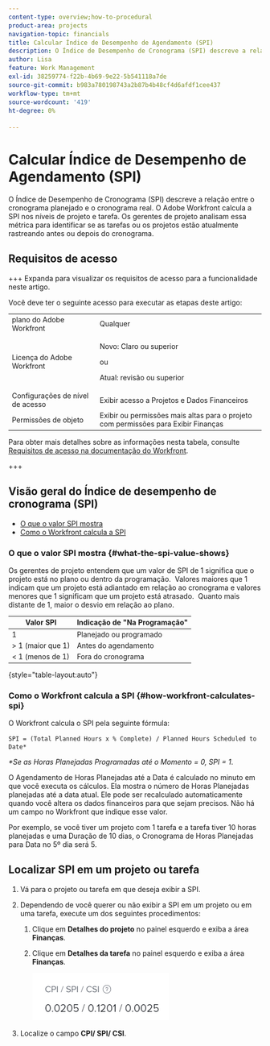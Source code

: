 ```yaml
---
content-type: overview;how-to-procedural
product-area: projects
navigation-topic: financials
title: Calcular Índice de Desempenho de Agendamento (SPI)
description: O Índice de Desempenho de Cronograma (SPI) descreve a relação entre o cronograma planejado e o cronograma real.
author: Lisa
feature: Work Management
exl-id: 38259774-f22b-4b69-9e22-5b541118a7de
source-git-commit: b983a780198743a2b87b4b48cf4d6afdf1cee437
workflow-type: tm+mt
source-wordcount: '419'
ht-degree: 0%

---
```


# Calcular Índice de Desempenho de Agendamento (SPI)

<!--
<p data-mc-conditions="QuicksilverOrClassic.Draft mode">(NOTE: Linked to the product. Do not change link.)</p>
-->

O Índice de Desempenho de Cronograma (SPI) descreve a relação entre o cronograma planejado e o cronograma real. O Adobe Workfront calcula a SPI nos níveis de projeto e tarefa. Os gerentes de projeto analisam essa métrica para identificar se as tarefas ou os projetos estão atualmente rastreando antes ou depois do cronograma.

## Requisitos de acesso

+++ Expanda para visualizar os requisitos de acesso para a funcionalidade neste artigo.

Você deve ter o seguinte acesso para executar as etapas deste artigo:

<table style="table-layout:auto"> 
 <col> 
 <col> 
 <tbody> 
  <tr> 
   <td role="rowheader">plano do Adobe Workfront</td> 
   <td>Qualquer</td> 
  </tr> 
  <tr> 
   <td role="rowheader">Licença do Adobe Workfront</td> 
   <td>
   <p>Novo: Claro ou superior</p>
   <p>ou</p>
   <p>Atual: revisão ou superior</p></td>  
  </tr> 
  <tr> 
   <td role="rowheader">Configurações de nível de acesso</td> 
   <td>Exibir acesso a Projetos e Dados Financeiros</td> 
  </tr> 
  <tr> 
   <td role="rowheader">Permissões de objeto</td> 
   <td>Exibir ou permissões mais altas para o projeto com permissões para Exibir Finanças</td> 
  </tr> 
 </tbody> 
</table>

Para obter mais detalhes sobre as informações nesta tabela, consulte [Requisitos de acesso na documentação do Workfront](/help/quicksilver/administration-and-setup/add-users/access-levels-and-object-permissions/access-level-requirements-in-documentation.md).

+++

## Visão geral do Índice de desempenho de cronograma (SPI)

* [O que o valor SPI mostra](#what-the-spi-value-shows)
* [Como o Workfront calcula a SPI](#how-workfront-calculates-spi)

### O que o valor SPI mostra {#what-the-spi-value-shows}

Os gerentes de projeto entendem que um valor de SPI de 1 significa que o projeto está no plano ou dentro da programação.  Valores maiores que 1 indicam que um projeto está adiantado em relação ao cronograma e valores menores que 1 significam que um projeto está atrasado.  Quanto mais distante de 1, maior o desvio em relação ao plano.

| **Valor SPI** | **Indicação de &quot;Na Programação&quot;** |
|---|---|
| 1 | Planejado ou programado |
| > 1 (maior que 1) | Antes do agendamento |
| &lt; 1 (menos de 1) | Fora do cronograma |

{style="table-layout:auto"}

### Como o Workfront calcula a SPI  {#how-workfront-calculates-spi}

O Workfront calcula o SPI pela seguinte fórmula:

```
SPI = (Total Planned Hours x % Complete) / Planned Hours Scheduled to Date*
```

*&#42;Se as Horas Planejadas Programadas até o Momento = 0, SPI = 1*.

O Agendamento de Horas Planejadas até a Data é calculado no minuto em que você executa os cálculos. Ela mostra o número de Horas Planejadas planejadas até a data atual. Ele pode ser recalculado automaticamente quando você altera os dados financeiros para que sejam precisos. Não há um campo no Workfront que indique esse valor.

Por exemplo, se você tiver um projeto com 1 tarefa e a tarefa tiver 10 horas planejadas e uma Duração de 10 dias, o Cronograma de Horas Planejadas para Data no 5º dia será 5. 

## Localizar SPI em um projeto ou tarefa

1. Vá para o projeto ou tarefa em que deseja exibir a SPI.
1. Dependendo de você querer ou não exibir a SPI em um projeto ou em uma tarefa, execute um dos seguintes procedimentos:

   1. Clique em **Detalhes do projeto** no painel esquerdo e exiba a área **Finanças**.

   1. Clique em **Detalhes da tarefa** no painel esquerdo e exiba a área **Finanças**.

      ![SPI no projeto](assets/spi-on-project-nwe.png)

1. Localize o campo **CPI/ SPI/ CSI**.
